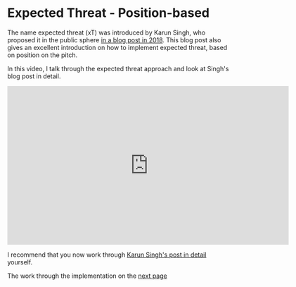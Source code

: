 Expected Threat - Position-based  
================================

The name expected threat (xT) was introduced by Karun Singh, who proposed it in the 
public sphere [in a blog post in 2018](https://karun.in/blog/expected-threat.html). 
This blog post also gives an excellent introduction on how 
to implement expected threat, based on position on the pitch.

In this video, I talk through the expected threat approach and look at Singh's blog post in detail.

<iframe width="640" height="360" src="https://www.youtube.com/embed/e1hwwEyxZKc" title="YouTube video player" frameborder="0" allow="accelerometer; autoplay; clipboard-write; encrypted-media; gyroscope; picture-in-picture" allowfullscreen></iframe>


I recommend that you now work through [Karun Singh's post in detail](https://karun.in/blog/expected-threat.html) yourself.

The work through the implementation on the [next page](../gallery/lesson4/plot_ExpectedThreat)
